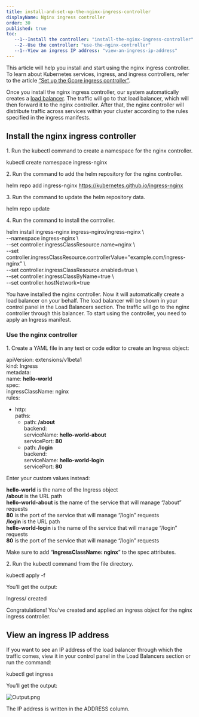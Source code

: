 ```yaml
---
title: install-and-set-up-the-nginx-ingress-controller
displayName: Nginx ingress controller
order: 30
published: true
toc:
   --1--Install the controller: "install-the-nginx-ingress-controller"
   --2--Use the controller: "use-the-nginx-controller"
   --1--View an ingress IP address: "view-an-ingress-ip-address"
---
```

  
  

This article will help you install and start using the nginx ingress controller. To learn about Kubernetes services, ingress, and ingress controllers, refer to the article [“Set up the Gcore ingress controller”](https://gcore.com/support/articles/9570322632593/).

Once you install the nginx ingress controller, our system automatically creates a [load balancer](https://gcore.com/cloud/load-balancers/). The traffic will go to that load balancer, which will then forward it to the nginx controller. After that, the nginx controller will distribute traffic across services within your cluster according to the rules specified in the ingress manifests.

Install the nginx ingress controller
------------------------------------

1. Run the kubectl command to create a namespace for the nginx controller.

kubectl create namespace ingress-nginx

2. Run the command to add the helm repository for the nginx controller.

helm repo add ingress-nginx https://kubernetes.github.io/ingress-nginx

3. Run the command to update the helm repository data.

helm repo update

4. Run the command to install the controller.

helm install ingress-nginx ingress-nginx/ingress-nginx  \\  
\--namespace ingress-nginx \\  
\--set controller.ingressClassResource.name=nginx \\  
\--set controller.ingressClassResource.controllerValue="example.com/ingress-nginx" \\  
\--set controller.ingressClassResource.enabled=true \\  
\--set controller.ingressClassByName=true \\  
\--set controller.hostNetwork=true

You have installed the nginx controller. Now it will automatically create a load balancer on your behalf. The load balancer will be shown in your control panel in the Load Balancers section. The traffic will go to the nginx controller through this balancer. To start using the controller, you need to apply an Ingress manifest.

### Use the nginx controller

1. Create a YAML file in any text or code editor to create an Ingress object:

apiVersion: extensions/v1beta1  
kind: Ingress  
metadata:  
  name: **hello-world**  
spec:  
  ingressClassName: nginx  
   rules:  
   - http:  
      paths:  
      - path: **/about**  
        backend:  
          serviceName: **hello-world-about**  
          servicePort: **80**  
      - path: **/login**  
        backend:  
          serviceName: **hello-world-login**  
          servicePort: **80**

Enter your custom values instead:

**hello-world** is the name of the Ingress object  
**/about** is the URL path  
**hello-world-about** is the name of the service that will manage “/about” requests  
**80** is the port of the service that will manage “/login” requests  
**/login** is the URL path  
**hello-world-login** is the name of the service that will manage “/login” requests  
**80** is the port of the service that will manage “/login” requests

Make sure to add “**ingressClassName: nginx**” to the spec attributes.

2. Run the kubectl command from the file directory.

kubectl apply -f <name of the created YAML-file>

You’ll get the output:

Ingress/<name of the created ingress object> created

Congratulations! You’ve created and applied an ingress object for the nginx ingress controller.

View an ingress IP address
--------------------------

If you want to see an IP address of the load balancer through which the traffic comes, view it in your control panel in the Load Balancers section or run the command:

kubectl get ingress <ingress name>

You’ll get the output:

<img src="https://support.gcore.com/hc/article_attachments/9570885113745/Output.png" alt="Output.png">

The IP address is written in the ADDRESS column.
